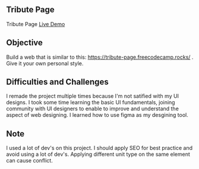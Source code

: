 ## Tribute Page

Tribute Page <a href="https://codepen.io/dennisgocong/full/NWaLmbB" target="_blank">Live Demo</a>

## Objective

Build a web that is similar to this: <a href="https://tribute-page.freecodecamp.rocks/" target="_blank"> https://tribute-page.freecodecamp.rocks/ </a>. Give it your own personal style.

## Difficulties and Challenges

I remade the project multiple times because I'm not satified with my UI designs. I took some time learning the basic UI fundamentals, joining community with UI designers to enable to improve and understand the aspect of web designing. I learned how to use figma as my desgining tool.

## Note

I used a lot of dev's on this project. I should apply SEO for best practice and avoid using a lot of dev's. Applying different unit type on the same element can cause conflict.
